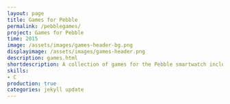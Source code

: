 ```yaml
---
layout: page
title: Games for Pebble
permalink: /pebblegames/
project: Games for Pebble
time: 2015
image: /assets/images/games-header-bg.png
displayimage: /assets/images/games-header.png
description: games.html
shortdescription: A collection of games for the Pebble smartwatch including chess, 2048, and solitaire, written in C.
skills:
- C
production: true
categories: jekyll update
---
```

